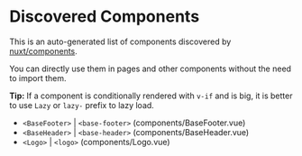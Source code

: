# Discovered Components

This is an auto-generated list of components discovered by [nuxt/components](https://github.com/nuxt/components).

You can directly use them in pages and other components without the need to import them.

**Tip:** If a component is conditionally rendered with `v-if` and is big, it is better to use `Lazy` or `lazy-` prefix to lazy load.

- `<BaseFooter>` | `<base-footer>` (components/BaseFooter.vue)
- `<BaseHeader>` | `<base-header>` (components/BaseHeader.vue)
- `<Logo>` | `<logo>` (components/Logo.vue)
